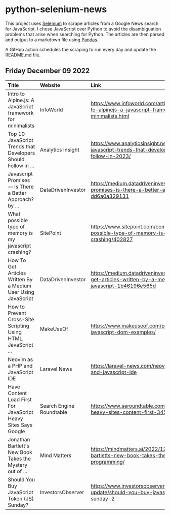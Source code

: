 # python-selenium-news

This project uses [Selenium](https://www.seleniumhq.org/) to scrape articles from a Google News search for JavaScript.
I chose JavaScript over Python to avoid the disambiguation problems that arise when searching for Python.
The articles are then parsed and output to a markdown file using [Pandas](https://pandas.pydata.org/).

A GitHub action schedules the scraping to run every day and update the README.md file.

## Friday December 09 2022


| Title                                                          | Website                  | Link                                                                                                             |
|:---------------------------------------------------------------|:-------------------------|:-----------------------------------------------------------------------------------------------------------------|
| Intro to Alpine.js: A JavaScript framework for minimalists     | InfoWorld                | https://www.infoworld.com/article/3682135/intro-to-alpinejs-a-javascript-framework-for-minimalists.html          |
| Top 10 JavaScript Trends that Developers Should Follow in ...  | Analytics Insight        | https://www.analyticsinsight.net/top-10-javascript-trends-that-developers-should-follow-in-2023/                 |
| Javascript Promises— Is There a Better Approach?  by ...       | DataDrivenInvestor       | https://medium.datadriveninvestor.com/javascript-promises-is-there-a-better-approach-dd6a0a329131                |
| What possible type of memory is my javascript crashing?        | SitePoint                | https://www.sitepoint.com/community/t/what-possible-type-of-memory-is-my-javascript-crashing/402827              |
| How To Get Articles Written By a Medium User Using JavaScript  | DataDrivenInvestor       | https://medium.datadriveninvestor.com/how-to-get-articles-written-by-a-medium-user-using-javascript-1b46196e565d |
| How to Prevent Cross-Site Scripting Using HTML, JavaScript ... | MakeUseOf                | https://www.makeuseof.com/prevent-xss-html-javascript-dom-examples/                                              |
| Neovim as a PHP and JavaScript IDE                             | Laravel News             | https://laravel-news.com/neovim-as-a-php-and-javascript-ide                                                      |
| Have Content Load First For JavaScript Heavy Sites Says Google | Search Engine Roundtable | https://www.seroundtable.com/google-javascript-heavy-sites-content-first-34516.html                              |
| Jonathan Bartlett's New Book Takes the Mystery out of ...      | Mind Matters             | https://mindmatters.ai/2022/12/jonathan-bartletts-new-book-takes-the-mystery-out-of-programming/                 |
| Should You Buy JavaScript Token (JS) Sunday?                   | InvestorsObserver        | https://www.investorsobserver.com/news/crypto-update/should-you-buy-javascript-token-js-sunday-2                 |
